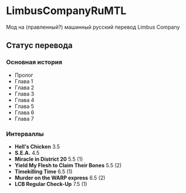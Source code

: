 # LimbusCompanyRuMTL
Мод на (правленный?) машинный русский перевод Limbus Company

## Статус перевода
### Основная история
- Пролог
- Глава 1
- Глава 2
- Глава 3
- Глава 4
- Глава 5
- Глава 6
- Глава 7

### Интерваллы
- **Hell's Chicken** 3.5
- **S.E.A.** 4.5
- **Miracle in District 20** 5.5 (1)
- **Yield My Flesh to Claim Their Bones** 5.5 (2)
- **Timekilling Time** 6.5 (1)
- **Murder on the WARP express** 6.5 (2)
- **LCB Regular Check-Up** 7.5 (1)
